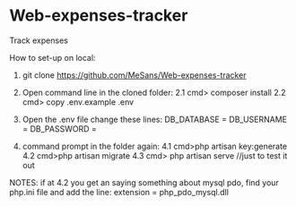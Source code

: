 # Web-expenses-tracker
Track expenses

How to set-up on local:
1. git clone https://github.com/MeSans/Web-expenses-tracker
2. Open command line in the cloned folder:
  2.1 cmd> composer install
  2.2 cmd> copy .env.example .env
3. Open the .env file
change these lines:
DB_DATABASE = <whatever your database is called>
DB_USERNAME = <your username you used for the database>
DB_PASSWORD = <the password you went with for the db>

4. command prompt in the folder again:
  4.1 cmd>php artisan key:generate
  4.2 cmd>php artisan migrate 
  4.3 cmd> php artisan serve //just to test it out
  
 NOTES: if at 4.2 you get an saying something about mysql pdo, find your php.ini file and add the line:
 extension = php_pdo_mysql.dll
